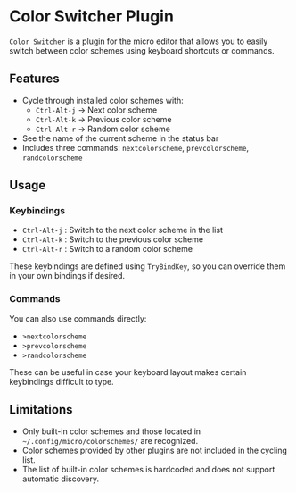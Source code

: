 # Color Switcher Plugin

`Color Switcher` is a plugin for the micro editor that allows you to easily
switch between color schemes using keyboard shortcuts or commands.

## Features

- Cycle through installed color schemes with:
  - `Ctrl-Alt-j` → Next color scheme
  - `Ctrl-Alt-k` → Previous color scheme
  - `Ctrl-Alt-r` → Random color scheme
- See the name of the current scheme in the status bar
- Includes three commands: `nextcolorscheme`, `prevcolorscheme`,
  `randcolorscheme`

## Usage

### Keybindings

- `Ctrl-Alt-j` : Switch to the next color scheme in the list
- `Ctrl-Alt-k` : Switch to the previous color scheme
- `Ctrl-Alt-r` : Switch to a random color scheme

These keybindings are defined using `TryBindKey`, so you can override them in
your own bindings if desired.

### Commands

You can also use commands directly:

- `>nextcolorscheme`
- `>prevcolorscheme`
- `>randcolorscheme`

These can be useful in case your keyboard layout makes certain keybindings
difficult to type.

## Limitations

- Only built-in color schemes and those located in
  `~/.config/micro/colorschemes/` are recognized.
- Color schemes provided by other plugins are not included in the cycling list.
- The list of built-in color schemes is hardcoded and does not support
  automatic discovery.
